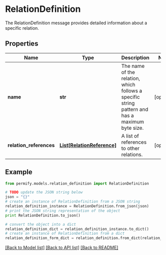 # RelationDefinition

The RelationDefinition message provides detailed information about a specific relation.

## Properties

Name | Type | Description | Notes
------------ | ------------- | ------------- | -------------
**name** | **str** | The name of the relation, which follows a specific string pattern and has a maximum byte size. | [optional] 
**relation_references** | [**List[RelationReference]**](RelationReference.md) | A list of references to other relations. | [optional] 

## Example

```python
from permify.models.relation_definition import RelationDefinition

# TODO update the JSON string below
json = "{}"
# create an instance of RelationDefinition from a JSON string
relation_definition_instance = RelationDefinition.from_json(json)
# print the JSON string representation of the object
print RelationDefinition.to_json()

# convert the object into a dict
relation_definition_dict = relation_definition_instance.to_dict()
# create an instance of RelationDefinition from a dict
relation_definition_form_dict = relation_definition.from_dict(relation_definition_dict)
```
[[Back to Model list]](../README.md#documentation-for-models) [[Back to API list]](../README.md#documentation-for-api-endpoints) [[Back to README]](../README.md)


